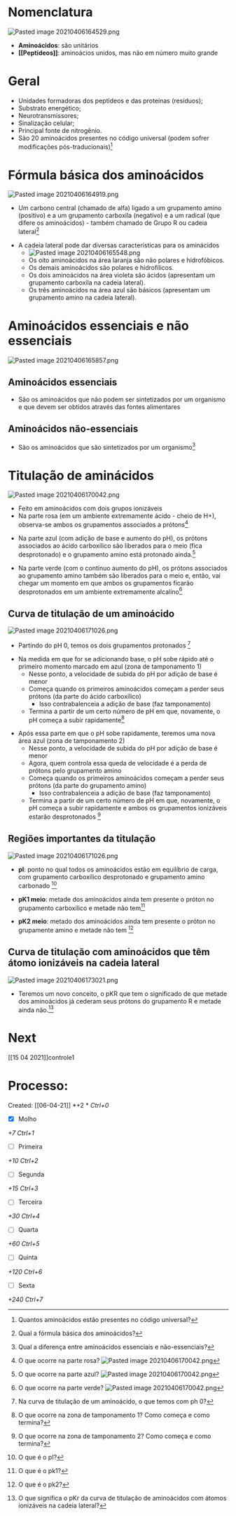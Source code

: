 # Nomenclatura
![Pasted image 20210406164529.png](Pasted%20image%2020210406164529.png)
+ **Aminoácidos**:  são unitários
+ **[[Peptídeos]]**: aminoácios unidos, mas não em número muito grande

# Geral
+ Unidades formadoras dos peptídeos e das proteínas (resíduos); 
+ Substrato energético; 
+ Neurotransmissores; 
+ Sinalização celular; 
+ Principal fonte de nitrogênio.
+ São 20 aminoácidos presentes no código universal (podem sofrer modificações pós-traducionais)[^607700]

[^607700]: Quantos aminoácidos estão presentes no código universal?


# Fórmula básica dos aminoácidos
![Pasted image 20210406164919.png](Pasted%20image%2020210406164919.png)
+ Um carbono central (chamado de alfa) ligado a um grupamento amino (positivo) e a um grupamento carboxila (negativo) e a um radical (que difere os aminoácidos) - também chamado de Grupo R ou cadeia lateral[^844201]

[^844201]: Qual a fórmula básica dos aminoácidos?

+ A cadeia lateral pode dar diversas características para os aminácidos
	+ ![Pasted image 20210406165548.png](Pasted%20image%2020210406165548.png)
	+ Os oito aminoácidos na área laranja são não polares e hidrofóbicos. 
	+ Os demais aminoácidos são polares e hidrofílicos. 
	+ Os dois aminoácidos na área violeta são ácidos (apresentam um grupamento carboxila na cadeia lateral). 
	+ Os três aminoácidos na área azul são básicos (apresentam um grupamento amino na cadeia lateral).

# Aminoácidos essenciais e não essenciais
![Pasted image 20210406165857.png](Pasted%20image%2020210406165857.png)
## Aminoácidos essenciais
+ São os aminoácidos que não podem ser sintetizados por um organismo e que devem ser obtidos através das fontes alimentares

## Aminoácidos não-essenciais
+ São os aminoácidos que são sintetizados por um organismo[^282422]

[^282422]: Qual a diferença entre aminoácidos essenciais e não-essenciais?


# Titulação de aminácidos
![Pasted image 20210406170042.png](Pasted%20image%2020210406170042.png)
+ Feito em aminoácidos com dois grupos ionizáveis
+ Na parte rosa (em um ambiente extremamente ácido - cheio de H+), observa-se ambos os grupamentos associados a prótons[^870723]

[^870723]: O que ocorre na parte rosa? ![Pasted image 20210406170042.png](Pasted%20image%2020210406170042.png)

+ Na parte azul (com adição de base e aumento do pH), os prótons associados ao ácido carboxílico são liberados para o meio (fica desprotonado) e o grupamento amino está protonado ainda.[^346615]

[^346615]: O que ocorre na parte azul? ![Pasted image 20210406170042.png](Pasted%20image%2020210406170042.png)

+ Na parte verde (com o contínuo aumento do pH), os prótons associados ao grupamento amino também são liberados para o meio e, então, vai chegar um momento em que ambos os grupamentos ficarão desprotonados em um ambiente extremamente alcalino[^52260]

[^52260]: O que ocorre na parte verde? ![Pasted image 20210406170042.png](Pasted%20image%2020210406170042.png)


## Curva de titulação de um aminoácido
![Pasted image 20210406171026.png](Pasted%20image%2020210406171026.png)
+ Partindo do pH 0, temos os dois grupamentos protonados [^862423]

[^862423]: Na curva de titulação de um aminoácido, o que temos com ph 0?

+ Na medida em que for se adicionando base, o pH sobe rápido até o primeiro momento marcado em azul (zona de tamponamento 1)
	+ Nesse ponto, a velocidade de subida do pH por adição de base é menor
	+ Começa quando os primeiros aminoácidos começam a perder seus prótons (da parte do ácido carboxílico)
		+ Isso contrabalenceia a adição de base (faz tamponamento)
	+ Termina a partir de um certo número de pH em que, novamente, o pH começa a subir rapidamente[^125577]

[^125577]: O que ocorre na zona de tamponamento 1? Como começa e como termina?

+ Após essa parte em que o pH sobe rapidamente, teremos uma nova área azul (zona de tamponamento 2)
	+ Nesse ponto, a velocidade de subida do pH por adição de base é menor
	+ Agora, quem controla essa queda de velocidade é a perda de prótons pelo grupamento amino
	+ Começa quando os primeiros aminoácidos começam a perder seus prótons (da parte do grupamento amino)
		+ Isso contrabalenceia a adição de base (faz tamponamento)
	+ Termina a partir de um certo número de pH em que, novamente, o pH começa a subir rapidamente e ambos os grupamentos ionizáveis estarão desprotonados [^233655]

[^233655]: O que ocorre na zona de tamponamento 2? Como começa e como termina?


## Regiões importantes da titulação
![Pasted image 20210406171026.png](Pasted%20image%2020210406171026.png)
+ **pI**: ponto no qual todos os aminoácidos estão em equilíbrio de carga, com grupamento carboxílico desprotonado e grupamento amino carbonado [^449084]

[^449084]: O que é o pI?

+ **pK1 meio**: metade dos aminoácidos ainda tem presente o próton no grupamento carboxílico e metade não tem[^290463]

[^290463]: O que é o pk1?

+ **pK2 meio**: metado dos aminoácidos ainda tem presente o próton no grupamente amino e metade não tem [^837763]

[^837763]: O que é o pk2?


## Curva de titulação com aminoácidos que têm átomo ionizáveis na cadeia lateral
![Pasted image 20210406173021.png](Pasted%20image%2020210406173021.png)
+ Teremos um novo conceito, o pKR que tem o significado de que metade dos aminoácidos já cederam seus prótons do grupamento R e metade ainda não.[^90262]

[^90262]: O que significa o pKr da curva de titulação de aminoácidos com átomos ionizáveis na cadeia lateral?


# Next
[[15 04 2021]]controle1
# Processo:
Created: [[06-04-21]]
*+2 *  *Ctrl+0*
- [x] Molho  

*+7*  *Ctrl+1*

- [ ] Primeira 

*+10*  *Ctrl+2*

- [ ] Segunda

*+15*  *Ctrl+3*

- [ ] Terceira 

*+30*  *Ctrl+4*

- [ ] Quarta 

*+60*  *Ctrl+5*

- [ ] Quinta 

*+120*  *Ctrl+6*

- [ ] Sexta 

*+240*  *Ctrl+7*
